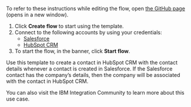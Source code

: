 To refer to these instructions while editing the flow, open [the GitHub page](https://github.com/ot4i/app-connect-templates/tree/main/resources/markdown/Create%20a%20contact%20in%20HubSpot%20CRM%20when%20a%20contact%20is%20created%20in%20Salesforce%20and%20then%20associate%20the%20contact%20with%20a%20company_instructions.md) (opens in a new window).

1. Click **Create flow** to start using the template.
2. Connect to the following accounts by using your credentials:
   - [Salesforce](https://www.ibm.com/docs/en/app-connect/containers_cd?topic=apps-salesforce)
   - [HubSpot CRM](https://www.ibm.com/docs/en/app-connect/containers_cd?topic=apps-hubspot-crm)
3. To start the flow, in the banner, click **Start flow**.

Use this template to create a contact in HubSpot CRM with the contact details whenever a contact is created in Salesforce. If the Salesforce contact has the company’s details, then the company will be associated with the contact in HubSpot CRM.

You can also visit the IBM Integration Community to learn more about this use case.

